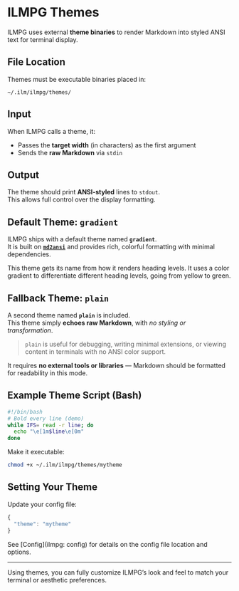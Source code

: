 # ILMPG Themes

ILMPG uses external **theme binaries** to render Markdown into styled ANSI text for terminal display.

## File Location

Themes must be executable binaries placed in:

```path
~/.ilm/ilmpg/themes/
```

## Input

When ILMPG calls a theme, it:

- Passes the **target width** (in characters) as the first argument
- Sends the **raw Markdown** via `stdin`

## Output

The theme should print **ANSI-styled** lines to `stdout`.  
This allows full control over the display formatting.

## Default Theme: `gradient`

ILMPG ships with a default theme named **`gradient`**.  
It is built on **[`md2ansi`](https://github.com/beauconstrictor/md2ansi)** and provides rich, colorful formatting with minimal dependencies.

This theme gets its name from how it renders heading levels. It uses a color gradient to differentiate different heading levels, going from yellow to green.

## Fallback Theme: `plain`

A second theme named **`plain`** is included.  
This theme simply **echoes raw Markdown**, with *no styling or transformation*.

> `plain` is useful for debugging, writing minimal extensions, or viewing content in terminals with no ANSI color support.

It requires **no external tools or libraries** — Markdown should be formatted for readability in this mode.

## Example Theme Script (Bash)

```bash
#!/bin/bash
# Bold every line (demo)
while IFS= read -r line; do
  echo "\e[1m$line\e[0m"
done
```

Make it executable:

```bash
chmod +x ~/.ilm/ilmpg/themes/mytheme
```

## Setting Your Theme

Update your config file:

```js
{
  "theme": "mytheme"
}
```

See [Config](ilmpg: config) for details on the config file location and options.

---

Using themes, you can fully customize ILMPG’s look and feel to match your terminal or aesthetic preferences.
